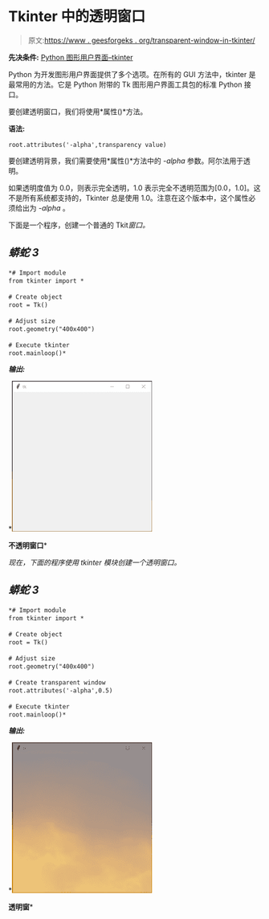 # Tkinter 中的透明窗口

> 原文:[https://www . geesforgeks . org/transparent-window-in-tkinter/](https://www.geeksforgeeks.org/transparent-window-in-tkinter/)

**先决条件:** [Python 图形用户界面–tkinter](https://www.geeksforgeeks.org/python-gui-tkinter/)

Python 为开发图形用户界面提供了多个选项。在所有的 GUI 方法中，tkinter 是最常用的方法。它是 Python 附带的 Tk 图形用户界面工具包的标准 Python 接口。

要创建透明窗口，我们将使用*属性()*方法。

**语法:**

```
root.attributes('-alpha',transparency value)

```

要创建透明背景，我们需要使用*属性()*方法中的 *-alpha* 参数。阿尔法用于透明。

如果透明度值为 0.0，则表示完全透明，1.0 表示完全不透明范围为[0.0，1.0]。这不是所有系统都支持的，Tkinter 总是使用 1.0。注意在这个版本中，这个属性必须给出为 *-alpha* 。

下面是一个程序，创建一个普通的 Tkit*窗口。*

## *蟒蛇 3*

```
*# Import module
from tkinter import *

# Create object
root = Tk()

# Adjust size
root.geometry("400x400")

# Execute tkinter
root.mainloop()*
```

***输出:***

*![](img/8601e1397daf65d9373a689d106421ac.png)

**不透明窗口*** 

*现在，下面的程序使用 *tkinter* 模块创建一个透明窗口。*

## *蟒蛇 3*

```
*# Import module
from tkinter import *

# Create object
root = Tk()

# Adjust size
root.geometry("400x400")

# Create transparent window
root.attributes('-alpha',0.5)

# Execute tkinter
root.mainloop()*
```

***输出:***

*![](img/7dd33b04e5d0822897bbabcce181ebe6.png)

**透明窗***